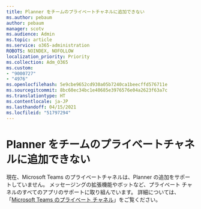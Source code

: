 ```yaml
---
title: Planner をチームのプライベートチャネルに追加できない
ms.author: pebaum
author: pebaum
manager: scotv
ms.audience: Admin
ms.topic: article
ms.service: o365-administration
ROBOTS: NOINDEX, NOFOLLOW
localization_priority: Priority
ms.collection: Adm_O365
ms.custom:
- "9000727"
- "4976"
ms.openlocfilehash: 5e9cbe9652cd930a05b7240ca1beecffd576711e
ms.sourcegitcommit: 8bc60ec34bc1e40685e3976576e04a2623f63a7c
ms.translationtype: HT
ms.contentlocale: ja-JP
ms.lasthandoff: 04/15/2021
ms.locfileid: "51797294"
---
```

# <a name="unable-to-add-planner-to-a-teams-private-channel"></a>Planner をチームのプライベートチャネルに追加できない

現在、Microsoft Teams のプライベートチャネルは、Planner の追加をサポートしていません。  メッセージングの拡張機能やボットなど、プライベート チャネルのすべてのアプリのサポートに取り組んでいます。 詳細については、「[Microsoft Teams のプライベート チャネル](https://docs.microsoft.com/microsoftteams/private-channels#what-you-need-to-know-about-private-channels)」をご覧ください。
